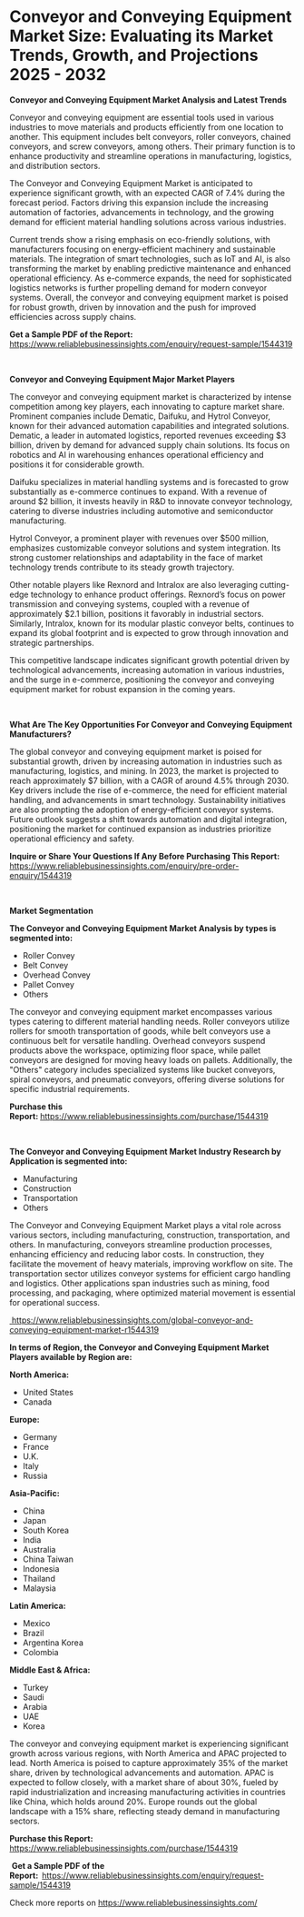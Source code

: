 <p><h1>Conveyor and Conveying Equipment Market Size: Evaluating its Market Trends, Growth, and Projections 2025 - 2032</h1></p><p><strong>Conveyor and Conveying Equipment Market Analysis and Latest Trends</strong></p>
<p><p>Conveyor and conveying equipment are essential tools used in various industries to move materials and products efficiently from one location to another. This equipment includes belt conveyors, roller conveyors, chained conveyors, and screw conveyors, among others. Their primary function is to enhance productivity and streamline operations in manufacturing, logistics, and distribution sectors.</p><p>The Conveyor and Conveying Equipment Market is anticipated to experience significant growth, with an expected CAGR of 7.4% during the forecast period. Factors driving this expansion include the increasing automation of factories, advancements in technology, and the growing demand for efficient material handling solutions across various industries. </p><p>Current trends show a rising emphasis on eco-friendly solutions, with manufacturers focusing on energy-efficient machinery and sustainable materials. The integration of smart technologies, such as IoT and AI, is also transforming the market by enabling predictive maintenance and enhanced operational efficiency. As e-commerce expands, the need for sophisticated logistics networks is further propelling demand for modern conveyor systems. Overall, the conveyor and conveying equipment market is poised for robust growth, driven by innovation and the push for improved efficiencies across supply chains.</p></p>
<p><strong>Get a Sample PDF of the Report:&nbsp;</strong> <a href="https://www.reliablebusinessinsights.com/enquiry/request-sample/1544319?utm_campaign=2268&utm_medium=2&utm_source=Github&utm_content=ia&utm_term=11042025&utm_id=conveyor-and-conveying-equipment">https://www.reliablebusinessinsights.com/enquiry/request-sample/1544319</a></p>
<p>&nbsp;</p>
<p><strong>Conveyor and Conveying Equipment Major Market Players</strong></p>
<p><p>The conveyor and conveying equipment market is characterized by intense competition among key players, each innovating to capture market share. Prominent companies include Dematic, Daifuku, and Hytrol Conveyor, known for their advanced automation capabilities and integrated solutions. Dematic, a leader in automated logistics, reported revenues exceeding $3 billion, driven by demand for advanced supply chain solutions. Its focus on robotics and AI in warehousing enhances operational efficiency and positions it for considerable growth.</p><p>Daifuku specializes in material handling systems and is forecasted to grow substantially as e-commerce continues to expand. With a revenue of around $2 billion, it invests heavily in R&D to innovate conveyor technology, catering to diverse industries including automotive and semiconductor manufacturing.</p><p>Hytrol Conveyor, a prominent player with revenues over $500 million, emphasizes customizable conveyor solutions and system integration. Its strong customer relationships and adaptability in the face of market technology trends contribute to its steady growth trajectory.</p><p>Other notable players like Rexnord and Intralox are also leveraging cutting-edge technology to enhance product offerings. Rexnord’s focus on power transmission and conveying systems, coupled with a revenue of approximately $2.1 billion, positions it favorably in industrial sectors. Similarly, Intralox, known for its modular plastic conveyor belts, continues to expand its global footprint and is expected to grow through innovation and strategic partnerships.</p><p>This competitive landscape indicates significant growth potential driven by technological advancements, increasing automation in various industries, and the surge in e-commerce, positioning the conveyor and conveying equipment market for robust expansion in the coming years.</p></p>
<p>&nbsp;</p>
<p><strong>What Are The Key Opportunities For Conveyor and Conveying Equipment Manufacturers?</strong></p>
<p><p>The global conveyor and conveying equipment market is poised for substantial growth, driven by increasing automation in industries such as manufacturing, logistics, and mining. In 2023, the market is projected to reach approximately $7 billion, with a CAGR of around 4.5% through 2030. Key drivers include the rise of e-commerce, the need for efficient material handling, and advancements in smart technology. Sustainability initiatives are also prompting the adoption of energy-efficient conveyor systems. Future outlook suggests a shift towards automation and digital integration, positioning the market for continued expansion as industries prioritize operational efficiency and safety.</p></p>
<p><strong>Inquire or Share Your Questions If Any Before Purchasing This Report:</strong> <a href="https://www.reliablebusinessinsights.com/enquiry/pre-order-enquiry/1544319?utm_campaign=2268&utm_medium=2&utm_source=Github&utm_content=ia&utm_term=11042025&utm_id=conveyor-and-conveying-equipment">https://www.reliablebusinessinsights.com/enquiry/pre-order-enquiry/1544319</a></p>
<p>&nbsp;</p>
<p><strong>Market Segmentation</strong></p>
<p><strong>The Conveyor and Conveying Equipment Market Analysis by types is segmented into:</strong></p>
<p><ul><li>Roller Convey</li><li>Belt Convey</li><li>Overhead Convey</li><li>Pallet Convey</li><li>Others</li></ul></p>
<p><p>The conveyor and conveying equipment market encompasses various types catering to different material handling needs. Roller conveyors utilize rollers for smooth transportation of goods, while belt conveyors use a continuous belt for versatile handling. Overhead conveyors suspend products above the workspace, optimizing floor space, while pallet conveyors are designed for moving heavy loads on pallets. Additionally, the "Others" category includes specialized systems like bucket conveyors, spiral conveyors, and pneumatic conveyors, offering diverse solutions for specific industrial requirements.</p></p>
<p><strong>Purchase this Report:&nbsp;</strong><a href="https://www.reliablebusinessinsights.com/purchase/1544319?utm_campaign=2268&utm_medium=2&utm_source=Github&utm_content=ia&utm_term=11042025&utm_id=conveyor-and-conveying-equipment">https://www.reliablebusinessinsights.com/purchase/1544319</a></p>
<p>&nbsp;</p>
<p><strong>The Conveyor and Conveying Equipment Market Industry Research by Application is segmented into:</strong></p>
<p><ul><li>Manufacturing</li><li>Construction</li><li>Transportation</li><li>Others</li></ul></p>
<p><p>The Conveyor and Conveying Equipment Market plays a vital role across various sectors, including manufacturing, construction, transportation, and others. In manufacturing, conveyors streamline production processes, enhancing efficiency and reducing labor costs. In construction, they facilitate the movement of heavy materials, improving workflow on site. The transportation sector utilizes conveyor systems for efficient cargo handling and logistics. Other applications span industries such as mining, food processing, and packaging, where optimized material movement is essential for operational success.</p></p>
<p><a href="https://www.reliablebusinessinsights.com/global-conveyor-and-conveying-equipment-market-r1544319?utm_campaign=2268&utm_medium=2&utm_source=Github&utm_content=ia&utm_term=11042025&utm_id=conveyor-and-conveying-equipment">&nbsp;https://www.reliablebusinessinsights.com/global-conveyor-and-conveying-equipment-market-r1544319</a></p>
<p><strong>In terms of Region, the Conveyor and Conveying Equipment Market Players available by Region are:</strong></p>
<p>
    <p> <strong> North America: </strong>
        <ul>
            <li>United States</li>
            <li>Canada</li>
        </ul>
        </p> 
    <p> <strong> Europe: </strong>
        <ul>
            <li>Germany</li>
            <li>France</li>
            <li>U.K.</li>
            <li>Italy</li>
            <li>Russia</li>
        </ul>
        </p> 
    <p> <strong> Asia-Pacific: </strong>
        <ul>
            <li>China</li>
            <li>Japan</li>
            <li>South Korea</li>
            <li>India</li>
            <li>Australia</li>
            <li>China Taiwan</li>
            <li>Indonesia</li>
            <li>Thailand</li>
            <li>Malaysia</li>
        </ul>
        </p> 
    <p> <strong> Latin America: </strong>
        <ul>
            <li>Mexico</li>
            <li>Brazil</li>
            <li>Argentina Korea</li>
            <li>Colombia</li>
        </ul>
        </p> 
    <p> <strong> Middle East & Africa: </strong>
        <ul>
            <li>Turkey</li>
            <li>Saudi</li>
            <li>Arabia</li>
            <li>UAE</li>
            <li>Korea</li>
        </ul>
    </p>
    </p>
<p><p>The conveyor and conveying equipment market is experiencing significant growth across various regions, with North America and APAC projected to lead. North America is poised to capture approximately 35% of the market share, driven by technological advancements and automation. APAC is expected to follow closely, with a market share of about 30%, fueled by rapid industrialization and increasing manufacturing activities in countries like China, which holds around 20%. Europe rounds out the global landscape with a 15% share, reflecting steady demand in manufacturing sectors.</p></p>
<p><strong>Purchase this Report: </strong><a href="https://www.reliablebusinessinsights.com/purchase/1544319?utm_campaign=2268&utm_medium=2&utm_source=Github&utm_content=ia&utm_term=11042025&utm_id=conveyor-and-conveying-equipment">https://www.reliablebusinessinsights.com/purchase/1544319</a></p>
<p>&nbsp;<strong>Get a Sample PDF of the Report:&nbsp;&nbsp;</strong><a href="https://www.reliablebusinessinsights.com/enquiry/request-sample/1544319?utm_campaign=2268&utm_medium=2&utm_source=Github&utm_content=ia&utm_term=11042025&utm_id=conveyor-and-conveying-equipment">https://www.reliablebusinessinsights.com/enquiry/request-sample/1544319</a></p>
<p><strong></strong></p>
<p>Check more reports on <a href="https://www.reliablebusinessinsights.com/?utm_campaign=2268&utm_medium=2&utm_source=Github&utm_content=ia&utm_term=11042025&utm_id=conveyor-and-conveying-equipment">https://www.reliablebusinessinsights.com/</a></p>